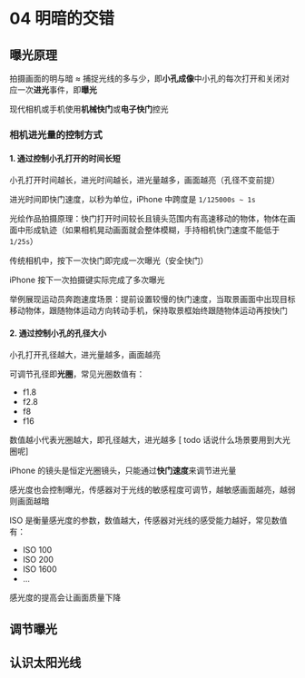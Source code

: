 # 04 明暗的交错

## 曝光原理

拍摄画面的明与暗 ≈ 捕捉光线的多与少，即**小孔成像**中小孔的每次打开和关闭对应一次**进光**事件，即**曝光**

现代相机或手机使用**机械快门**或**电子快门**控光

### 相机进光量的控制方式

#### 1. 通过控制小孔打开的时间长短

小孔打开时间越长，进光时间越长，进光量越多，画面越亮（孔径不变前提）

进光时间即快门速度，以秒为单位，iPhone 中跨度是 `1/125000s ~ 1s`

光绘作品拍摄原理：快门打开时间较长且镜头范围内有高速移动的物体，物体在画面中形成轨迹（如果相机晃动画面就会整体模糊，手持相机快门速度不能低于 `1/25s`）

传统相机中，按下一次快门即完成一次曝光（安全快门）

iPhone 按下一次拍摄键实际完成了多次曝光

举例展现运动员奔跑速度场景：提前设置较慢的快门速度，当取景画面中出现目标移动物体，跟随物体运动方向转动手机，保持取景框始终跟随物体运动再按快门

#### 2. 通过控制小孔的孔径大小

小孔打开孔径越大，进光量越多，画面越亮

可调节孔径即**光圈**，常见光圈数值有：

- f1.8
- f2.8
- f8
- f16

数值越小代表光圈越大，即孔径越大，进光越多 [ todo 话说什么场景要用到大光圈呢]

iPhone 的镜头是恒定光圈镜头，只能通过**快门速度**来调节进光量

感光度也会控制曝光，传感器对于光线的敏感程度可调节，越敏感画面越亮，越弱则画面越暗

ISO 是衡量感光度的参数，数值越大，传感器对光线的感受能力越好，常见数值有：

- ISO 100
- ISO 200
- ISO 1600
- ...

感光度的提高会让画面质量下降

## 调节曝光

## 认识太阳光线
